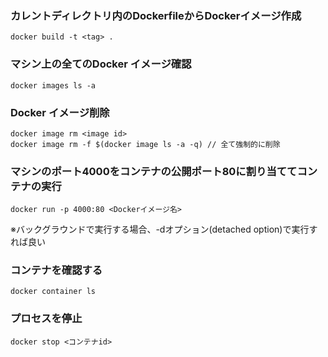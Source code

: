 ### カレントディレクトリ内のDockerfileからDockerイメージ作成
```
docker build -t <tag> .
```

### マシン上の全てのDocker イメージ確認
```
docker images ls -a
```

### Docker イメージ削除
```
docker image rm <image id>
docker image rm -f $(docker image ls -a -q) // 全て強制的に削除
```

### マシンのポート4000をコンテナの公開ポート80に割り当ててコンテナの実行
```
docker run -p 4000:80 <Dockerイメージ名>
```
※バックグラウンドで実行する場合、-dオプション(detached option)で実行すれば良い

### コンテナを確認する
```
docker container ls
```

### プロセスを停止
```
docker stop <コンテナid>
```

